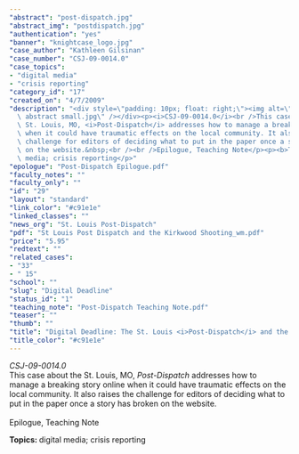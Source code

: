 ```yaml
---
"abstract": "post-dispatch.jpg"
"abstract_img": "postdispatch.jpg"
"authentication": "yes"
"banner": "knightcase_logo.jpg"
"case_author": "Kathleen Gilsinan"
"case_number": "CSJ-09-0014.0"
"case_topics":
- "digital media"
- "crisis reporting"
"category_id": "17"
"created_on": "4/7/2009"
"description": "<div style=\"padding: 10px; float: right;\"><img alt=\"\" src=\"/casestudy/files/photos/287/pd\
  \ abstract small.jpg\" /></div><p><i>CSJ-09-0014.0</i><br />This case about the\
  \ St. Louis, MO, <i>Post-Dispatch</i> addresses how to manage a breaking story online\
  \ when it could have traumatic effects on the local community. It also raises the\
  \ challenge for editors of deciding what to put in the paper once a story has broken\
  \ on the website.&nbsp;<br /><br />Epilogue, Teaching Note</p><p><b>Topics: </b>digital\
  \ media; crisis reporting</p>"
"epologue": "Post-Dispatch Epilogue.pdf"
"faculty_notes": ""
"faculty_only": ""
"id": "29"
"layout": "standard"
"link_color": "#c91e1e"
"linked_classes": ""
"news_org": "St. Louis Post-Dispatch"
"pdf": "St Louis Post Dispatch and the Kirkwood Shooting_wm.pdf"
"price": "5.95"
"redtext": ""
"related_cases":
- "33"
- " 15"
"school": ""
"slug": "Digital Deadline"
"status_id": "1"
"teaching_note": "Post-Dispatch Teaching Note.pdf"
"teaser": ""
"thumb": ""
"title": "Digital Deadline: The St. Louis <i>Post-Dispatch</i> and the Kirkwood Shooting"
"title_color": "#c91e1e"
---
```

<div style="padding: 10px; float: right;"><img alt="" src="/casestudy/files/photos/287/pd abstract small.jpg" /></div><p><i>CSJ-09-0014.0</i><br />This case about the St. Louis, MO, <i>Post-Dispatch</i> addresses how to manage a breaking story online when it could have traumatic effects on the local community. It also raises the challenge for editors of deciding what to put in the paper once a story has broken on the website.&nbsp;<br /><br />Epilogue, Teaching Note</p><p><b>Topics: </b>digital media; crisis reporting</p>
